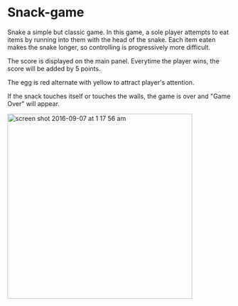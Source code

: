 # Snack-game

Snake a simple but classic game. In this game, a sole player attempts to eat items by running into them with the head of the snake. Each item eaten makes the snake longer, so controlling is progressively more difficult.

The score is displayed on the main panel. Everytime the player wins, the score will be added by 5 points. 

The egg is red alternate with yellow to attract player's attention.

If the snack touches itself or touches the walls, the game is over and "Game Over" will appear.



<img width="416" alt="screen shot 2016-09-07 at 1 17 56 am" src="https://cloud.githubusercontent.com/assets/16570657/18300649/0e06866a-7499-11e6-9fa8-41bb1f29e135.png">


